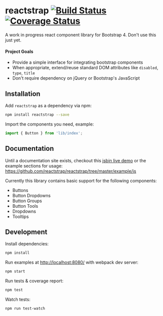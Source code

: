 # reactstrap [![Build Status](https://travis-ci.org/reactstrap/reactstrap.svg?branch=master)](https://travis-ci.org/reactstrap/reactstrap) [![Coverage Status](https://coveralls.io/repos/github/reactstrap/reactstrap/badge.svg?branch=master)](https://coveralls.io/github/reactstrap/reactstrap?branch=master)

A work in progress react component library for Bootstrap 4. Don't use this just yet.

#### Project Goals

- Provide a simple interface for integrating bootstrap components
- When appropriate, extend/reuse standard DOM attributes like `disabled`, `type`, `title`
- Don't require dependency on jQuery or Bootstrap's JavaScript

## Installation

Add `reactstrap` as a dependency via npm:

```sh
npm install reactstrap --save
```

Import the components you need, example:

```js
import { Button } from 'lib/index';
```

## Documentation

Until a documentation site exists, checkout this [jsbin live demo](http://jsbin.com/dimive/latest/edit?js,output) or the example sections for usage: https://github.com/reactstrap/reactstrap/tree/master/example/js

Currently this library contains basic support for the following components:

- Buttons
- Button Dropdowns
- Button Groups
- Button Tools
- Dropdowns
- Tooltips

## Development

Install dependencies:

```sh
npm install
```

Run examples at [http://localhost:8080/](http://localhost:8080/) with webpack dev server:

```sh
npm start
```

Run tests & coverage report:

```sh
npm test
```

Watch tests:

```sh
npm run test-watch
```
